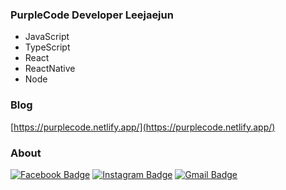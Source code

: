 ### PurpleCode Developer Leejaejun
- JavaScript
- TypeScript
- React
- ReactNative
- Node

### Blog
[https://purplecode.netlify.app/](https://purplecode.netlify.app/)

### About

[![Facebook Badge](https://img.shields.io/badge/-Facebook-1877f2?style=flat-square&logo=facebook&logoColor=white&link=https://www.facebook.com/purplecode2020)](https://www.facebook.com/purplecode2020) 
[![Instagram Badge](https://img.shields.io/badge/-Instagram-dd2a7b?style=flat-square&logo=instagram&logoColor=white&link=https://www.instagram.com/purple._.code/)](https://www.instagram.com/purple._.code/) 
[![Gmail Badge](https://img.shields.io/badge/-Gmail-d14836?style=flat-square&logo=Gmail&logoColor=white&link=mailto:purplecode2020@gmail.com)](mailto:purplecode2020@gmail.com)
